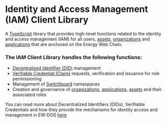 # Identity and Access Management (IAM) Client Library
A [TypeScript](https://www.typescriptlang.org/) library that provides high-level functions related to the identity and access management (IAM) for all users, [assets](./guides/asset.md), [organizations](./guides/organization.md) and [applications](./guides/application.md) that are anchored on the Energy Web Chain. 

### The IAM Client Library handles the following functions:
- [Decentralized Identifier (DID)](https://energy-web-foundation.gitbook.io/energy-web/foundational-concepts/self-sovereign-identity#decentralized-identifiers-dids) management
- [Verifiable Credential (Claim)](https://energy-web-foundation.gitbook.io/energy-web/foundational-concepts/self-sovereign-identity#verifiable-credentials-vcs) requests, verification and issuance for role permissioning
- Management of [Switchboard](https://energy-web-foundation.gitbook.io/energy-web/technology/the-stack/application-layer/identity-management-applications#switchboard) namespaces
- Creation and governance of [organizations](./guides/organization.md), [applications](./guides/application.md), [assets](./guides/asset.md) and their associated roles


You can read more about Decentralized Identifiers (DIDs), Verifiable Credentials and how they provide the mechanisms for identity access and management in EW-DOS [here](https://energy-web-foundation.gitbook.io/energy-web/foundational-concepts/self-sovereign-identity)
